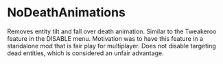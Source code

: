 # NoDeathAnimations
Removes entity tilt and fall over death animation. Similar to the Tweakeroo feature in the DISABLE menu. Motivation was to have this feature in a standalone mod that is fair play for multiplayer. Does not disable targeting dead entities, which is considered an unfair advantage.